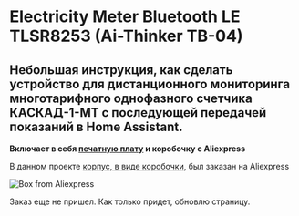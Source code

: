 # Electricity Meter Bluetooth LE TLSR8253 (Ai-Thinker TB-04)

## Небольшая инструкция, как сделать устройство для дистанционного мониторинга многотарифного однофазного счетчика КАСКАД-1-МТ с последующей передачей показаний в Home Assistant.

**Включает в себя [печатную плату](https://oshwlab.com/slacky/electricity_meter) и коробочку с Aliexpress**

В данном проекте [корпус, в виде коробочки](https://aliexpress.ru/item/4001345769288.html?spm=a2g2w.orderdetail.0.0.41314aa6p4ddr2&sku_id=10000015756358900), был заказан на Aliexpress

<img src="https://raw.githubusercontent.com/slacky1965/electricity_meter_ble/main/doc/device/version_2/images/box_aliexpress.jpg" alt="Box from Aliexpress">

Заказ еще не пришел. Как только придет, обновлю страницу.

